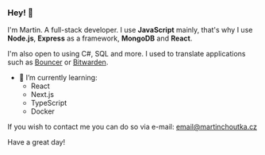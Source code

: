 ### Hey! 👋
I'm Martin. A full-stack developer. I use **JavaScript** mainly, that's why I use **Node.js**, **Express** as a framework, **MongoDB** and **React**. 

I'm also open to using C#, SQL and more. I used to translate applications such as [Bouncer](https://play.google.com/store/apps/details?id=com.samruston.permission) or [Bitwarden](https://bitwarden.com/). 

* 🌱 I’m currently learning:
  * React
  * Next.js
  * TypeScript
  * Docker

If you wish to contact me you can do so via e-mail: [email@martinchoutka.cz](mailto:email@martinchoutka.cz)

Have a great day!
